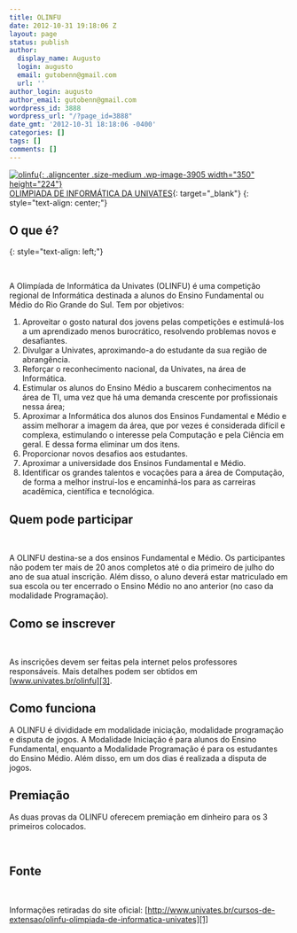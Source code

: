 ```yaml
---
title: OLINFU
date: 2012-10-31 19:18:06 Z
layout: page
status: publish
author:
  display_name: Augusto
  login: augusto
  email: gutobenn@gmail.com
  url: ''
author_login: augusto
author_email: gutobenn@gmail.com
wordpress_id: 3888
wordpress_url: "/?page_id=3888"
date_gmt: '2012-10-31 18:18:06 -0400'
categories: []
tags: []
comments: []
---
```


[![](/wp-content/uploads/2012/10/olinfu-350x224.jpg "olinfu"){: .aligncenter .size-medium .wp-image-3905 width="350" height="224"}][1][  
 ][2][OLIMPIADA DE INFORMÁTICA DA UNIVATES][1]{: target="_blank"}
{: style="text-align: center;"}



 ## O que é?
{: style="text-align: left;"}

  
&nbsp;

 A Olimpíada de Informática da Univates (OLINFU) é uma competição regional de Informática destinada a alunos do Ensino Fundamental ou Médio do Rio Grande do Sul. Tem por objetivos:

1.  Aproveitar o gosto natural dos jovens pelas competições e estimulá-los a um aprendizado menos burocrático, resolvendo problemas novos e desafiantes.
2.  Divulgar a Univates, aproximando-a do estudante da sua região de abrangência.
3.  Reforçar o reconhecimento nacional, da Univates, na área de Informática.
4.  Estimular os alunos do Ensino Médio a buscarem conhecimentos na área de TI, uma vez que há uma demanda crescente por profissionais nessa área;
5.  Aproximar a Informática dos alunos dos Ensinos Fundamental e Médio e assim melhorar a imagem da área, que por vezes é considerada difícil e complexa, estimulando o interesse pela Computação e pela Ciência em geral. E
    dessa forma eliminar um dos itens.
6.  Proporcionar novos desafios aos estudantes.
7.  Aproximar a universidade dos Ensinos Fundamental e Médio.
8.  Identificar os grandes talentos e vocações para a área de Computação, de forma a melhor instruí-los e encaminhá-los para as carreiras acadêmica, científica e tecnológica.
  



 ## 



 ## Quem pode participar

  
&nbsp;

 A OLINFU destina-se a dos ensinos Fundamental e Médio. Os participantes não podem ter mais de 20 anos completos até o dia primeiro de julho do ano de sua atual inscrição. Além disso, o aluno deverá estar matriculado em
sua escola ou ter encerrado o Ensino Médio no ano anterior (no caso da modalidade Programação).

## 



 ## Como se inscrever

  
&nbsp;

 As inscrições devem ser feitas pela internet pelos professores responsáveis. Mais detalhes podem ser obtidos em  [www.univates.br/olinfu][3].

## 



 ## Como funciona

  
A OLINFU é divididade em modalidade iniciação, modalidade programação e disputa de jogos. A Modalidade Iniciação é para alunos do Ensino Fundamental, enquanto a Modalidade Programação é para os estudantes do Ensino Médio. Além disso, em um dos dias é realizada a disputa de jogos.

 ## Premiação

  
As duas provas da OLINFU oferecem premiação em dinheiro para os 3 primeiros colocados.

  

## 



 ## Fonte

  
&nbsp;

 Informações retiradas do site oficial: [http://www.univates.br/cursos-de-extensao/olinfu-olimpiada-de-informatica-univates][1]

 



[1]: http://www.univates.br/cursos-de-extensao/olinfu-olimpiada-de-informatica-univates
[2]: http://www.univates.br/cursos-de-extensao/olimpiada-de-matematica
[3]: http://www.univates.br/olinfu
